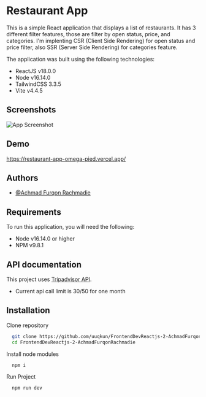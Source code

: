 
# Restaurant App

This is a simple React application that displays a list of restaurants. It has 3 different filter features, those are filter by open status, price, and categories. I'm implenting CSR (Client Side Rendering) for open status and price filter, also SSR (Server Side Rendering) for categories feature.

The application was built using the following technologies: 
- ReactJS v18.0.0
- Node v16.14.0
- TailwindCSS 3.3.5
- Vite v4.4.5

## Screenshots

![App Screenshot](https://s6.imgcdn.dev/R4MxO.png)


## Demo
https://restaurant-app-omega-pied.vercel.app/


## Authors

- [@Achmad Furqon Rachmadie](https://www.github.com/uuqkun)


## Requirements
To run this application, you will need the following: 
- Node v16.14.0 or higher
- NPM v9.8.1

## API documentation
This project uses [Tripadvisor API](https://rapidapi.com/DataCrawler/api/tripadvisor16).
- Current api call limit is 30/50 for one month

## Installation

Clone repository
```bash
  git clone https://github.com/uuqkun/FrontendDevReactjs-2-AchmadFurqonRachmadie.git
  cd FrontendDevReactjs-2-AchmadFurqonRachmadie
```

Install node modules 
```bash
  npm i
```

Run Project
```bash
  npm run dev
```
